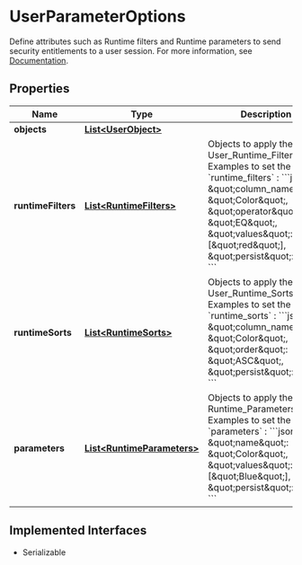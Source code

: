 

# UserParameterOptions

Define attributes such as Runtime filters and Runtime parameters to send security entitlements to a user session. For more information, see [Documentation](https://developers.thoughtspot.com/docs/abac-user-parameters). 

## Properties

| Name | Type | Description | Notes |
|------------ | ------------- | ------------- | -------------|
|**objects** | [**List&lt;UserObject&gt;**](UserObject.md) |  |  [optional] |
|**runtimeFilters** | [**List&lt;RuntimeFilters&gt;**](RuntimeFilters.md) | Objects to apply the User_Runtime_Filters.  Examples to set the &#x60;runtime_filters&#x60; : &#x60;&#x60;&#x60;json { \&quot;column_name\&quot;: \&quot;Color\&quot;, \&quot;operator\&quot;: \&quot;EQ\&quot;, \&quot;values\&quot;: [\&quot;red\&quot;], \&quot;persist\&quot;: false } &#x60;&#x60;&#x60; |  [optional] |
|**runtimeSorts** | [**List&lt;RuntimeSorts&gt;**](RuntimeSorts.md) | Objects to apply the User_Runtime_Sorts.  Examples to set the &#x60;runtime_sorts&#x60; : &#x60;&#x60;&#x60;json { \&quot;column_name\&quot;: \&quot;Color\&quot;, \&quot;order\&quot;: \&quot;ASC\&quot;, \&quot;persist\&quot;: false } &#x60;&#x60;&#x60; |  [optional] |
|**parameters** | [**List&lt;RuntimeParameters&gt;**](RuntimeParameters.md) | Objects to apply the Runtime_Parameters.  Examples to set the &#x60;parameters&#x60; : &#x60;&#x60;&#x60;json { \&quot;name\&quot;: \&quot;Color\&quot;, \&quot;values\&quot;: [\&quot;Blue\&quot;], \&quot;persist\&quot;: false } &#x60;&#x60;&#x60; |  [optional] |


## Implemented Interfaces

* Serializable


